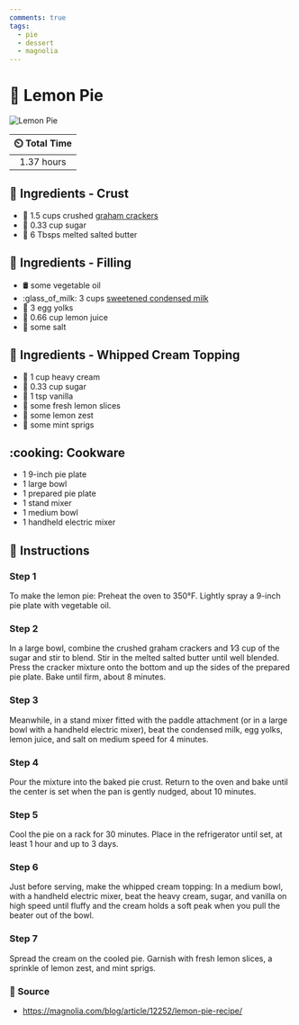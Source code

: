 ```yaml
---
comments: true
tags:
  - pie
  - dessert
  - magnolia
---
```

# :pie: Lemon Pie

![Lemon Pie](../assets/images/lemon-pie.jpg)

| :timer_clock: Total Time |
|:-----------------------: |
| 1.37 hours |

## :salt: Ingredients - Crust

- :cookie: 1.5 cups crushed [graham crackers][1]
- :candy: 0.33 cup sugar
- :butter: 6 Tbsps melted salted butter

## :salt: Ingredients - Filling

- :oil_drum: some vegetable oil
- :glass_of_milk: 3 cups [sweetened condensed milk][2]
- :egg: 3 egg yolks
- :lemon: 0.66 cup lemon juice
- :salt: some salt

## :salt: Ingredients - Whipped Cream Topping

- :icecream: 1 cup heavy cream
- :candy: 0.33 cup sugar
- :icecream: 1 tsp vanilla
- :lemon: some fresh lemon slices
- :lemon: some lemon zest
- :herb: some mint sprigs

## :cooking: Cookware

- 1 9-inch pie plate
- 1 large bowl
- 1 prepared pie plate
- 1 stand mixer
- 1 medium bowl
- 1 handheld electric mixer

## :pencil: Instructions

### Step 1

To make the lemon pie: Preheat the oven to 350°F. Lightly spray a 9-inch pie plate with vegetable oil.

### Step 2

In a large bowl, combine the crushed graham crackers and 1∕3 cup of the sugar and stir to blend. Stir in the melted
salted butter until well blended. Press the cracker mixture onto the bottom and up the sides of the prepared pie
plate. Bake until firm, about 8 minutes.

### Step 3

Meanwhile, in a stand mixer fitted with the paddle attachment (or in a large bowl with a handheld electric mixer), beat
the condensed milk, egg yolks, lemon juice, and salt on medium speed for 4 minutes.

### Step 4

Pour the mixture into the baked pie crust. Return to the oven and bake until the center is set when the pan is gently
nudged, about 10 minutes.

### Step 5

Cool the pie on a rack for 30 minutes. Place in the refrigerator until set, at least 1 hour and up to 3 days.

### Step 6

Just before serving, make the whipped cream topping: In a medium bowl, with a handheld electric mixer, beat the heavy
cream, sugar, and vanilla on high speed until fluffy and the cream holds a soft peak when you pull the beater out of
the bowl.

### Step 7

Spread the cream on the cooled pie. Garnish with fresh lemon slices, a sprinkle of lemon zest, and mint sprigs.

### :link: Source

- <https://magnolia.com/blog/article/12252/lemon-pie-recipe/>

[1]: <../ingredients/graham-crackers.md>
[2]: <../ingredients/sweetened-condensed-milk.md>

